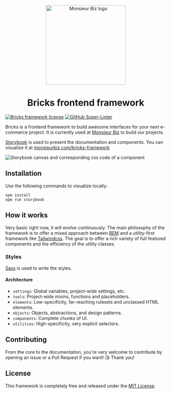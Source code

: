 <p align="center">
    <a href="https://monsieurbiz.com" target="_blank">
        <img src="https://monsieurbiz.com/logo.png" width="250px" alt="Monsieur Biz logo" />
    </a>
</p>

<h1 align="center">Bricks frontend framework</h1>

[![Bricks framework license](https://img.shields.io/github/license/monsieurbiz/bricks-framework?public)](https://github.com/monsieurbiz/bricks-framework/blob/master/LICENSE)
[![GitHub Super-Linter](https://github.com/monsieurbiz/bricks-framework/workflows/Lint%20Code%20Base/badge.svg)](https://github.com/monsieurbiz/bricks-framework/actions?query=workflow%3A%22Lint+Code+Base%22)

Bricks is a frontend framework to build awesome interfaces for your next e-commerce project. It is currently used at [Monsieur Biz](https://monsieurbiz.com/) to build our projects.

[Storybook](https://storybook.js.org/) is used to present the documentation and components. You can visualize it at [monsieurbiz.com/bricks-framework](https://monsieurbiz.com/bricks-framework/)

![Storybook canvas and corresponding css code of a component](https://user-images.githubusercontent.com/713839/102231177-f98ef900-3eed-11eb-8969-88d643df4f79.png)

## Installation

Use the following commands to visualize locally:

```shell
npm install
npm run storybook
```

## How it works

Very basic right now, it will evolve continuously. The main philosophy of the framework is to offer a mixed approach between [BEM](http://getbem.com/) and a utility-first framework like [Tailwindcss](https://tailwindcss.com/). The goal is to offer a rich variety of full featured components and the efficiency of the utility classes.

### Styles

[Sass](https://sass-lang.com/) is used to write the styles.

#### Architecture

- `settings`: Global variables, project-wide settings, etc.
- `tools`: Project-wide mixins, functions and placeholders.
- `elements`: Low-specificity, far-reaching rulesets and unclassed HTML elements.
- `objects`: Objects, abstractions, and design patterns.
- `components`: Complete chunks of UI.
- `utilities`: High-specificity, very explicit selectors.

## Contributing

From the core to the documentation, you're very welcome to contribute by opening an issue or a Pull Request if you want! 😘
Thank you!

## License

This framework is completely free and released under the [MIT License](https://github.com/monsieurbiz/bricks-framework/blob/master/LICENSE).
